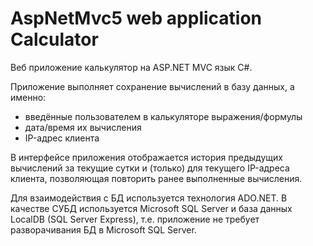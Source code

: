 # AspNetMvc5 web application Calculator

Веб приложение калькулятор на ASP.NET MVC язык C#.

Приложение выполняет сохранение вычислений в базу данных, а именно:
  * введённые пользователем в калькуляторе выражения/формулы
  * дата/время их вычисления
  * IP-адрес клиента

В интерфейсе приложения отображается история предыдущих вычислений за текущие сутки и (только) для текущего IP-адреса клиента, позволяющая повторить ранее выполненные вычисления.

Для взаимодействия с БД используется технология ADO.NET.
В качестве СУБД используется Microsoft SQL Server и база данных LocalDB (SQL Server Express), 
т.е. приложение не требует разворачивания БД в Microsoft SQL Server.
